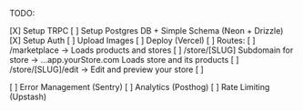 TODO: 

[X] Setup TRPC
[ ] Setup Postgres DB + Simple Schema (Neon + Drizzle)
[X] Setup Auth
[ ] Upload Images
[ ] Deploy (Vercel)
[ ] Routes: 
    [ ] /marketplace -> Loads products and stores
    [ ] /store/[SLUG] Subdomain for store -> ...app.yourStore.com Loads store and its products
    [ ] /store/[SLUG]/edit -> Edit and preview your store
    [ ]

[ ] Error Management (Sentry)
[ ] Analytics (Posthog)
[ ] Rate Limiting (Upstash)
